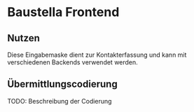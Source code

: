 # Baustella Frontend

## Nutzen
Diese Eingabemaske dient zur Kontakterfassung und kann mit verschiedenen Backends verwendet werden.

## Übermittlungscodierung
TODO: Beschreibung der Codierung
